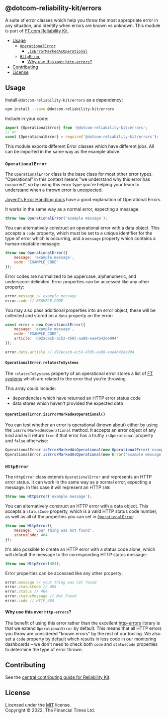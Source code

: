 
## @dotcom-reliability-kit/errors

A suite of error classes which help you throw the most appropriate error in any situation, and identify when errors are known vs unknown. This module is part of [FT.com Reliability Kit](https://github.com/Financial-Times/dotcom-reliability-kit#readme).

  * [Usage](#usage)
    * [`OperationalError`](#operationalerror)
      * [`.isErrorMarkedAsOperational`](#operationalerroriserrormarkedasoperational)
    * [`HttpError`](#httperror)
      * [Why use this over `http-errors`?](#why-use-this-over-http-errors)
  * [Contributing](#contributing)
  * [License](#license)


## Usage

Install `@dotcom-reliability-kit/errors` as a dependency:

```bash
npm install --save @dotcom-reliability-kit/errors
```

Include in your code:

```js
import {OperationalError} from '@dotcom-reliability-kit/errors';
// or
const {OperationalError} = require('@dotcom-reliability-kit/errors');
```

This module exports different Error classes which have different jobs. All can be imported in the same way as the example above.

### `OperationalError`

The `OperationalError` class is the base class for most other error types. "Operational" in this context means "we understand why this error has occurred", so by using this error type you're helping your team to understand when a thrown error is unexpected.

[Joyent's Error Handling docs](https://www.joyent.com/node-js/production/design/errors) have a good explanation of Operational Errors.

It works in the same way as a normal error, expecting a message:

```js
throw new OperationalError('example message');
```

You can alternatively construct an operational error with a data object. This accepts a `code` property, which must be set to a unique identifier for the type of error which is occurring, and a `message` property which contains a human-readable message:

```js
throw new OperationalError({
    message: 'example message',
    code: 'EXAMPLE_CODE'
});
```

Error codes are normalized to be uppercase, alphanumeric, and underscore-delimited. Error properties can be accessed like any other property:

```js
error.message // example message
error.code // EXAMPLE_CODE
```

You may also pass additional properties into an error object, these will be collected and stored on a `data` property on the error:

```js
const error = new OperationalError({
    message: 'example message',
    code: 'EXAMPLE_CODE',
    article: 'd92acacb-ac53-4505-aa88-eae4b42de994'
});

error.data.article // d92acacb-ac53-4505-aa88-eae4b42de994
```


#### `OperationalError.relatesToSystems`

The `relatesToSystems` property of an operational error stores a list of [FT systems](https://biz-ops.in.ft.com/list/Systems) which are related to the error that you're throwing.

This array could include:

- dependencies which have returned an HTTP error status code
- data stores which haven't provided the expected data

#### `OperationalError.isErrorMarkedAsOperational()`

You can test whether an error is operational (known about) either by using the `isErrorMarkedAsOperational` method. It accepts an error object of any kind and will return `true` if that error has a truthy `isOperational` property and `false` otherwise:

```js
OperationalError.isErrorMarkedAsOperational(new OperationalError('example message')); // true
OperationalError.isErrorMarkedAsOperational(new Error('example message')); // false
```

### `HttpError`

The `HttpError` class extends `OperationalError` and represents an HTTP error status. It can work in the same way as a normal error, expecting a message. In this case it will represent an HTTP `500`:

```js
throw new HttpError('example message');
```

You can alternatively construct an HTTP error with a data object. This accepts a `statusCode` property, which is a valid HTTP status code number, as well as all of the properties you can set in [`OperationalError`](#operationalerror):

```js
throw new HttpError({
    message: 'your thing was not found',
    statusCode: 404
});
```

It's also possible to create an HTTP error with a status code alone, which will default the message to the corresponding HTTP status message:

```js
throw new HttpError(404);
```

Error properties can be accessed like any other property:

```js
error.message // your thing was not found
error.statusCode // 404
error.status // 404
error.statusMessage // Not Found
error.code // HTTP_404
```

#### Why use this over `http-errors`?

The benefit of using this error rather than the excellent [http-errors](https://github.com/jshttp/http-errors#readme) library is that we extend `OperationalError` by default. This means that all HTTP errors you throw are considered "known errors" by the rest of our tooling. We also set a `code` property by default which results in less code in our monitoring dashboards – we don't need to check both `code` and `statusCode` properties to determine the type of error thrown.


## Contributing

See the [central contributing guide for Reliability Kit](https://github.com/Financial-Times/dotcom-reliability-kit/blob/main/docs/contributing.md).


## License

Licensed under the [MIT](https://github.com/Financial-Times/dotcom-reliability-kit/blob/main/LICENSE) license.<br/>
Copyright &copy; 2022, The Financial Times Ltd.
